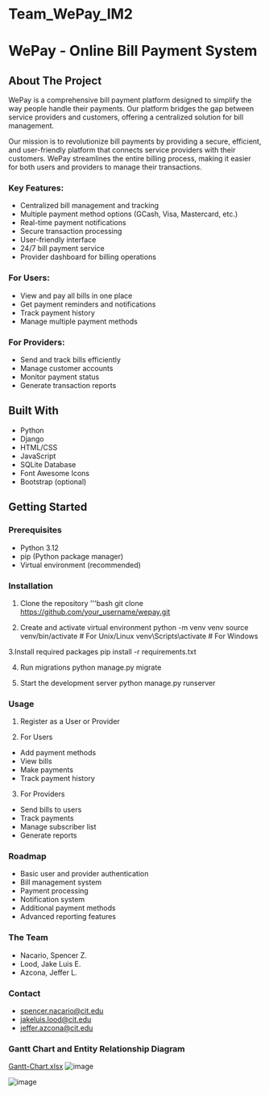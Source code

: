 # Team_WePay_IM2

# WePay - Online Bill Payment System

## About The Project
WePay is a comprehensive bill payment platform designed to simplify the way people handle their payments. Our platform bridges the gap between service providers and customers, offering a centralized solution for bill management.

Our mission is to revolutionize bill payments by providing a secure, efficient, and user-friendly platform that connects service providers with their customers. WePay streamlines the entire billing process, making it easier for both users and providers to manage their transactions.

### Key Features:
  * Centralized bill management and tracking
  * Multiple payment method options (GCash, Visa, Mastercard, etc.)
  * Real-time payment notifications
  * Secure transaction processing
  * User-friendly interface
  * 24/7 bill payment service
  * Provider dashboard for billing operations

### For Users:
  * View and pay all bills in one place
  * Get payment reminders and notifications
  * Track payment history
  * Manage multiple payment methods

### For Providers:
  * Send and track bills efficiently
  * Manage customer accounts
  * Monitor payment status
  * Generate transaction reports

## Built With
  * Python
  * Django
  * HTML/CSS
  * JavaScript
  * SQLite Database
  * Font Awesome Icons
  * Bootstrap (optional)

## Getting Started

### Prerequisites
  * Python 3.12
  * pip (Python package manager)
  * Virtual environment (recommended)

### Installation
1. Clone the repository
  '''bash
  git clone https://github.com/your_username/wepay.git

2. Create and activate virtual environment
   python -m venv venv
  source venv/bin/activate  # For Unix/Linux
  venv\Scripts\activate     # For Windows

3.Install required packages
  pip install -r requirements.txt
  
4. Run migrations
   python manage.py migrate

5. Start the development server
  python manage.py runserver

### Usage

1. Register as a User or Provider

2. For Users
   
  *	Add payment methods 
  *	View bills 
  *	Make payments 
  *	Track payment history

3. For Providers
   
  *	Send bills to users 
  *	Track payments 
  *	Manage subscriber list 
  *	Generate reports

### Roadmap
  *	Basic user and provider authentication 
  *	Bill management system 
  *	Payment processing 
  *	Notification system
  *	Additional payment methods 
  *	Advanced reporting features
  

### The Team
  *	Nacario, Spencer Z.
  * Lood, Jake Luis E.
  * Azcona, Jeffer L.


### Contact
  *	spencer.nacario@cit.edu
  *	jakeluis.lood@cit.edu
  *	jeffer.azcona@cit.edu


### Gantt Chart and Entity Relationship Diagram
  
[Gantt-Chart.xlsx](https://github.com/user-attachments/files/17983953/Gantt-Chart.xlsx)
![image](https://github.com/user-attachments/assets/da2c7d3b-387e-4ff5-ac1e-68942450d0a6)



![image](https://github.com/user-attachments/assets/0dc344d9-9ec3-49c4-b159-46f2e341000d)


